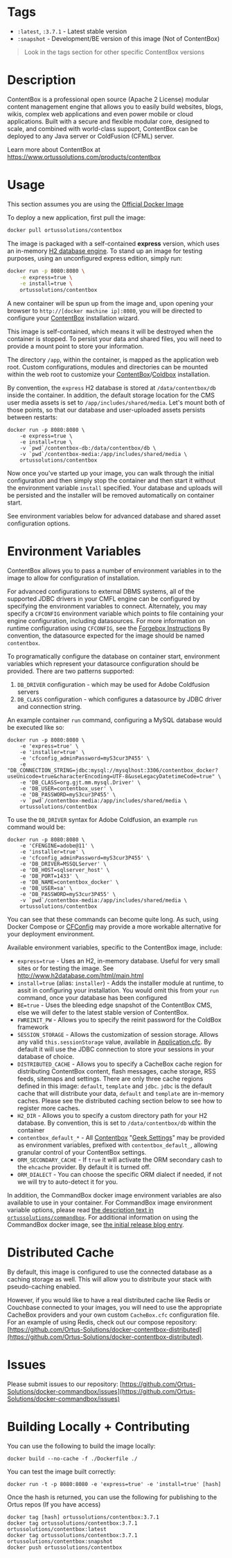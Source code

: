 Tags
======

* `:latest`, `:3.7.1` - Latest stable version
* `:snapshot` - Development/BE version of this image (Not of ContentBox)

> Look in the tags section for other specific ContentBox versions

Description 
================

ContentBox is a professional open source (Apache 2 License) modular content management engine that allows you to easily build websites, blogs, wikis, complex web applications and even power mobile or cloud applications. Built with a secure and flexible modular core, designed to scale, and combined with world-class support, ContentBox can be deployed to any Java server or ColdFusion (CFML) server.

Learn more about ContentBox at https://www.ortussolutions.com/products/contentbox



Usage
================

This section assumes you are using the [Official Docker Image](https://hub.docker.com/r/ortussolutions/contentbox/)


To deploy a new application, first pull the image:

```bash
docker pull ortussolutions/contentbox
```

The image is packaged with a self-contained **express** version, which uses an in-memory [H2 database engine](http://www.h2database.com/html/main.html).  To stand up an image for testing purposes, using an unconfigured express edition, simply run:

```bash
docker run -p 8080:8080 \
	-e express=true \
	-e install=true \
	ortussolutions/contentbox
```


A new container will be spun up from the image and, upon opening your browser to `http://[docker machine ip]:8080`, you will be directed to configure your [ContentBox](https://www.ortussolutions.com/products/contentbox) installation wizard.

This image is self-contained, which means it will be destroyed when the container is stopped.  To persist your data and shared files, you will need to provide a mount point to store your information.

The directory `/app`, within the container, is mapped as the application web root.  Custom configurations, modules and directories can be mounted within the web root to customize your [ContentBox](https://www.ortussolutions.com/products/contentbox)/[Coldbox](https://www.ortussolutions.com/products/coldbox) installation.

By convention, the `express` H2 database is stored at `/data/contentbox/db` inside the container.  In addition, the default storage location for the CMS user media assets is set to `/app/includes/shared/media`.   Let's mount both of those points, so that our database and user-uploaded assets persists between restarts:


```
docker run -p 8080:8080 \
	-e express=true \
	-e install=true \
	-v `pwd`/contentbox-db:/data/contentbox/db \
	-v `pwd`/contentbox-media:/app/includes/shared/media \
	ortussolutions/contentbox
```


Now once you've started up your image, you can walk through the initial configuration and then simply stop the container and then start it without the environment variable `install` specified.   Your database and uploads will be persisted and the installer will be removed automatically on container start.

See environment variables below for advanced database and shared asset configuration options.

Environment Variables
=====================

ContentBox allows you to pass a number of environment variables in to the image to allow for configuration of installation.

For advanced configurations to external DBMS systems, all of the supported JDBC drivers in your CMFL engine can be configured by specifying the environment variables to connect.  Alternately, you may specify a `CFCONFIG` environment variable which points to file containing your engine configuration, including datasources.  For more information on runtime configuration using `CFCONFIG`, see the [Forgebox Instructions](https://www.forgebox.io/view/commandbox-cfconfig)  By convention, the datasource expected for the image should be named `contentbox`.

To programatically configure the database on container start, environment variables which represent your datasource configuration should be provided.  There are two patterns supported:

1.  `DB_DRIVER` configuration - which may be used for Adobe Coldfusion servers
2.  `DB_CLASS` configuration - which configures a datasource by JDBC driver and connection string.

An example container `run` command, configuring a MySQL database would be executed like so:


```
docker run -p 8080:8080 \
	-e 'express=true' \
	-e 'installer=true' \
	-e 'cfconfig_adminPassword=myS3cur3P455' \
	-e "DB_CONNECTION_STRING=jdbc:mysql://mysqlhost:3306/contentbox_docker?useUnicode=true&characterEncoding=UTF-8&useLegacyDatetimeCode=true" \
	-e 'DB_CLASS=org.gjt.mm.mysql.Driver' \
	-e 'DB_USER=contentbox_user' \
	-e 'DB_PASSWORD=myS3cur3P455' \
	-v `pwd`/contentbox-media:/app/includes/shared/media \
	ortussolutions/contentbox
```


To use the `DB_DRIVER` syntax for Adobe Coldfusion, an example `run` command would be:


```
docker run -p 8080:8080 \
	-e 'CFENGINE=adobe@11' \
	-e 'installer=true' \
	-e 'cfconfig_adminPassword=myS3cur3P455' \
	-e 'DB_DRIVER=MSSQLServer' \
	-e 'DB_HOST=sqlserver_host' \
	-e 'DB_PORT=1433' \
	-e 'DB_NAME=contentbox_docker' \
	-e 'DB_USER=sa' \
	-e 'DB_PASSWORD=myS3cur3P455' \
	-v `pwd`/contentbox-media:/app/includes/shared/media \
	ortussolutions/contentbox
```

You can see that these commands can become quite long.  As such, using Docker Compose or [CFConfig](https://www.gitbook.com/book/ortus/cfconfig-documentation/details) may provide a more workable alternative for your deployment environment.

Available environment variables, specific to the ContentBox image, include:

* `express=true` - Uses an H2, in-memory database.  Useful for very small sites or for testing the image. See http://www.h2database.com/html/main.html
* `install=true` (alias: `installer`) - Adds the installer module at runtime, to assit in configuring your installation.  You would omit this from your `run` command, once your database has been configured
* `BE=true` - Uses the bleeding edge snapshot of the ContentBox CMS, else we will defer to the latest stable version of ContentBox.
* `FWREINIT_PW` - Allows you to specify the reinit password for the ColdBox framework
* `SESSION_STORAGE` - Allows the customization of session storage.  Allows any valid `this.sessionStorage` value, available in [Application.cfc](http://docs.lucee.org/reference/tags/application.html).  By default it will use the JDBC connection to store your sessions in your database of choice.
* `DISTRIBUTED_CACHE` - Allows you to specify a CacheBox cache region for distributing ContentBox content, flash messages, cache storage, RSS feeds, sitemaps and settings.  There are only three cache regions defined in this image: `default`, `template` and `jdbc`.  `jdbc` is the default cache that will distribute your data, `default` and `template` are in-memory caches.  Please see the distributed caching section below to see how to register more caches.
* `H2_DIR` - Allows you to specify a custom directory path for your H2 database.  By convention, this is set to `/data/contentbox/db` within the container
* `contentbox_default_*` - All [Contentbox](https://www.ortussolutions.com/products/contentbox) "[Geek Settings](https://contentbox.ortusbooks.com/content/using/system/settings.html)" may be provided as environment variables, prefixed with `contentbox_default_`, allowing granular control of your ContentBox settings.  
* `ORM_SECONDARY_CACHE` - If `true` it will activate the ORM secondary cash to the `ehcache` provider.  By default it is turned off.
* `ORM_DIALECT` - You can choose the specific ORM dialect if needed, if not we will try to auto-detect it for you.

In addition, the CommandBox docker image environment variables are also available to use in your container.  For CommandBox image environment variable options, please read [the description text in `ortussolutions/commandbox`](https://hub.docker.com/r/ortussolutions/commandbox/). For additional information on using the CommandBox docker image, see [the initial release blog entry](https://www.ortussolutions.com/blog/commandbox-docker-image-360-released). 


Distributed Cache
================

By default, this image is configured to use the connected database as a caching storage as well.  This will allow you to distribute your stack with pseudo-caching enabled.  

However, if you would like to have a real distributed cache like Redis or Couchbase connected to your images, you will need to use the appropriate CacheBox providers and your own custom `CacheBox.cfc` configuration file.  For an example of using Redis, check out our compose repository: [https://github.com/Ortus-Solutions/docker-contentbox-distributed](https://github.com/Ortus-Solutions/docker-contentbox-distributed).

Issues
================

Please submit issues to our repository: [https://github.com/Ortus-Solutions/docker-commandbox/issues](https://github.com/Ortus-Solutions/docker-commandbox/issues)

Building Locally + Contributing
===============================

You can use the following to build the image locally:

```
docker build --no-cache -f ./Dockerfile ./
```

You can test the image built correctly:

```
docker run -t -p 8080:8080 -e 'express=true' -e 'install=true' [hash]
```

Once the hash is returned, you can use the following for publishing to the Ortus repos (If you have access)

```
docker tag [hash] ortussolutions/contentbox:3.7.1
docker tag ortussolutions/contentbox:3.7.1 ortussolutions/contentbox:latest
docker tag ortussolutions/contentbox:3.7.1 ortussolutions/contentbox:snapshot
docker push ortussolutions/contentbox
```

